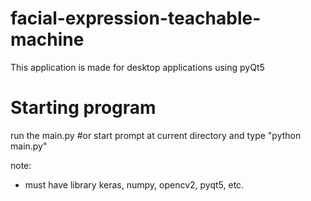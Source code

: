 # facial-expression-teachable-machine
This application is made for desktop applications using pyQt5

# Starting program
run the main.py
#or start prompt at current directory and type "python main.py"

note:
- must have library keras, numpy, opencv2, pyqt5, etc.
